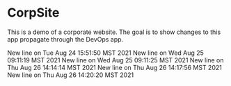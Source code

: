 # CorpSite

This is a demo of a corporate website.  The goal is to show changes to this app propagate through the DevOps app.

New line on Tue Aug 24 15:51:50 MST 2021
New line on Wed Aug 25 09:11:19 MST 2021
New line on Wed Aug 25 09:11:25 MST 2021
New line on Thu Aug 26 14:14:14 MST 2021
New line on Thu Aug 26 14:17:56 MST 2021
New line on Thu Aug 26 14:20:20 MST 2021
